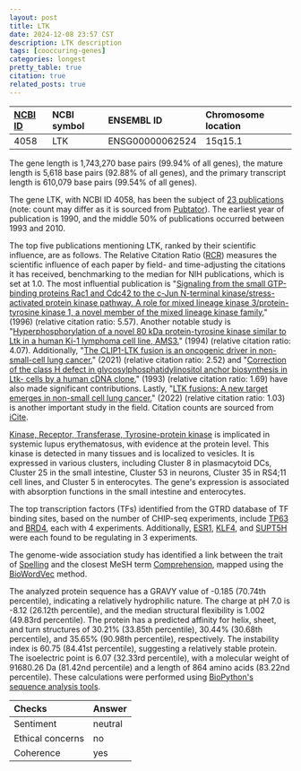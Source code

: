 ```yaml
---
layout: post
title: LTK
date: 2024-12-08 23:57 CST
description: LTK description
tags: [cooccuring-genes]
categories: longest
pretty_table: true
citation: true
related_posts: true
---
```




| [NCBI ID](https://www.ncbi.nlm.nih.gov/gene/4058) | NCBI symbol | ENSEMBL ID | Chromosome location |
| :-------- | :------- | :-------- | :------- |
| 4058  | LTK | ENSG00000062524 | 15q15.1 |



The gene length is 1,743,270 base pairs (99.94% of all genes), the mature length is 5,618 base pairs (92.88% of all genes), and the primary transcript length is 610,079 base pairs (99.54% of all genes).


The gene LTK, with NCBI ID 4058, has been the subject of [23 publications](https://pubmed.ncbi.nlm.nih.gov/?term=%22LTK%22) (note: count may differ as it is sourced from [Pubtator](https://academic.oup.com/nar/article/47/W1/W587/5494727)). The earliest year of publication is 1990, and the middle 50% of publications occurred between 1993 and 2010.


The top five publications mentioning LTK, ranked by their scientific influence, are as follows. The Relative Citation Ratio ([RCR](https://journals.plos.org/plosbiology/article?id=10.1371/journal.pbio.1002541)) measures the scientific influence of each paper by field- and time-adjusting the citations it has received, benchmarking to the median for NIH publications, which is set at 1.0. The most influential publication is "[Signaling from the small GTP-binding proteins Rac1 and Cdc42 to the c-Jun N-terminal kinase/stress-activated protein kinase pathway. A role for mixed lineage kinase 3/protein-tyrosine kinase 1, a novel member of the mixed lineage kinase family.](https://pubmed.ncbi.nlm.nih.gov/8910292)" (1996) (relative citation ratio: 5.57). Another notable study is "[Hyperphosphorylation of a novel 80 kDa protein-tyrosine kinase similar to Ltk in a human Ki-1 lymphoma cell line, AMS3.](https://pubmed.ncbi.nlm.nih.gov/8183550)" (1994) (relative citation ratio: 4.07). Additionally, "[The CLIP1-LTK fusion is an oncogenic driver in non-small-cell lung cancer.](https://pubmed.ncbi.nlm.nih.gov/34819663)" (2021) (relative citation ratio: 2.52) and "[Correction of the class H defect in glycosylphosphatidylinositol anchor biosynthesis in Ltk- cells by a human cDNA clone.](https://pubmed.ncbi.nlm.nih.gov/8407896)" (1993) (relative citation ratio: 1.69) have also made significant contributions. Lastly, "[LTK fusions: A new target emerges in non-small cell lung cancer.](https://pubmed.ncbi.nlm.nih.gov/35016028)" (2022) (relative citation ratio: 1.03) is another important study in the field. Citation counts are sourced from [iCite](https://icite.od.nih.gov).


[Kinase, Receptor, Transferase, Tyrosine-protein kinase](https://www.proteinatlas.org/[Ensembl]-[Gene]) is implicated in systemic lupus erythematosus, with evidence at the protein level. This kinase is detected in many tissues and is localized to vesicles. It is expressed in various clusters, including Cluster 8 in plasmacytoid DCs, Cluster 25 in the small intestine, Cluster 53 in neurons, Cluster 35 in RS4;11 cell lines, and Cluster 5 in enterocytes. The gene's expression is associated with absorption functions in the small intestine and enterocytes.


The top transcription factors (TFs) identified from the GTRD database of TF binding sites, based on the number of CHIP-seq experiments, include [TP63](https://www.ncbi.nlm.nih.gov/gene/8626) and [BRD4](https://www.ncbi.nlm.nih.gov/gene/23476), each with 4 experiments. Additionally, [ESR1](https://www.ncbi.nlm.nih.gov/gene/2099), [KLF4](https://www.ncbi.nlm.nih.gov/gene/9314), and [SUPT5H](https://www.ncbi.nlm.nih.gov/gene/6829) were each found to be regulating in 3 experiments.





The genome-wide association study has identified a link between the trait of [Spelling](https://pubmed.ncbi.nlm.nih.gov/35998220) and the closest MeSH term [Comprehension](https://meshb.nlm.nih.gov/record/ui?ui=D032882), mapped using the [BioWordVec](https://www.nature.com/articles/s41597-019-0055-0) method.





The analyzed protein sequence has a GRAVY value of -0.185 (70.74th percentile), indicating a relatively hydrophilic nature. The charge at pH 7.0 is -8.12 (26.12th percentile), and the median structural flexibility is 1.002 (49.83rd percentile). The protein has a predicted affinity for helix, sheet, and turn structures of 30.21% (33.85th percentile), 30.44% (30.68th percentile), and 35.65% (90.98th percentile), respectively. The instability index is 60.75 (84.41st percentile), suggesting a relatively stable protein. The isoelectric point is 6.07 (32.33rd percentile), with a molecular weight of 91680.26 Da (81.42nd percentile) and a length of 864 amino acids (83.22nd percentile). These calculations were performed using [BioPython's sequence analysis tools](https://biopython.org/docs/1.75/api/Bio.SeqUtils.ProtParam.html).



| Checks    | Answer |
| :-------- | :------- |
| Sentiment  | neutral   |
| Ethical concerns | no     |
| Coherence    | yes    |